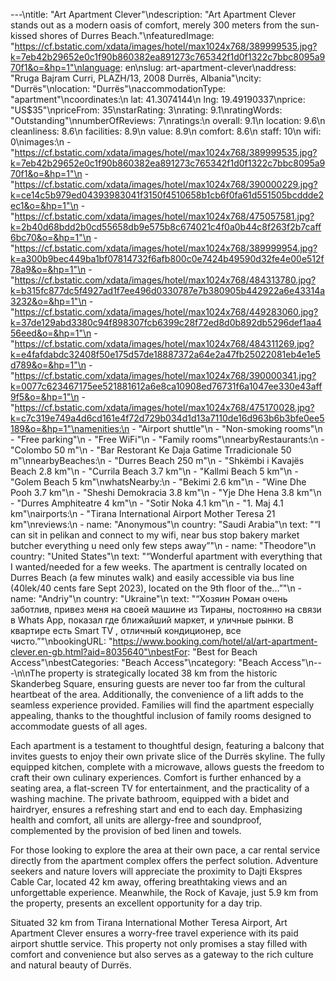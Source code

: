 ---\ntitle: "Art Apartment Clever"\ndescription: "Art Apartment Clever stands out as a modern oasis of comfort, merely 300 meters from the sun-kissed shores of Durres Beach."\nfeaturedImage: "https://cf.bstatic.com/xdata/images/hotel/max1024x768/389999535.jpg?k=7eb42b29652e0c1f90b860382ea891273c765342f1d0f1322c7bbc8095a970f1&o=&hp=1"\nlanguage: en\nslug: art-apartment-clever\naddress: "Rruga Bajram Curri, PLAZH/13, 2008 Durrës, Albania"\ncity: "Durrës"\nlocation: "Durrës"\naccommodationType: "apartment"\ncoordinates:\n  lat: 41.3074144\n  lng: 19.49190337\nprice: "US$35"\npriceFrom: 35\nstarRating: 3\nrating: 9.1\nratingWords: "Outstanding"\nnumberOfReviews: 7\nratings:\n  overall: 9.1\n  location: 9.6\n  cleanliness: 8.6\n  facilities: 8.9\n  value: 8.9\n  comfort: 8.6\n  staff: 10\n  wifi: 0\nimages:\n  - "https://cf.bstatic.com/xdata/images/hotel/max1024x768/389999535.jpg?k=7eb42b29652e0c1f90b860382ea891273c765342f1d0f1322c7bbc8095a970f1&o=&hp=1"\n  - "https://cf.bstatic.com/xdata/images/hotel/max1024x768/390000229.jpg?k=ce14c5b979ed04393983041f3150f4510658b1cb6f0fa61d551505bcddde2ec1&o=&hp=1"\n  - "https://cf.bstatic.com/xdata/images/hotel/max1024x768/475057581.jpg?k=2b40d68bdd2b0cd55658db9e575b8c674021c4f0a0b44c8f263f2b7caff6bc70&o=&hp=1"\n  - "https://cf.bstatic.com/xdata/images/hotel/max1024x768/389999954.jpg?k=a300b9bec449ba1bf07814732f6afb800c0e7424b49590d32fe4e00e512f78a9&o=&hp=1"\n  - "https://cf.bstatic.com/xdata/images/hotel/max1024x768/484313780.jpg?k=b315fc877dc5f4927ad1f7ee496d0330787e7b380905b442922a6e43314a3232&o=&hp=1"\n  - "https://cf.bstatic.com/xdata/images/hotel/max1024x768/449283060.jpg?k=37de129abd3380c94f898307fcb6399c28f72ed8d0b892db5296def1aa456eed&o=&hp=1"\n  - "https://cf.bstatic.com/xdata/images/hotel/max1024x768/484311269.jpg?k=e4fafdabdc32408f50e175d57de18887372a64e2a47fb25022081eb4e1e5d789&o=&hp=1"\n  - "https://cf.bstatic.com/xdata/images/hotel/max1024x768/390000341.jpg?k=0077c623467175ee521881612a6e8ca10908ed76731f6a1047ee330e43aff9f5&o=&hp=1"\n  - "https://cf.bstatic.com/xdata/images/hotel/max1024x768/475170028.jpg?k=c7c319e749a4d6cd161e4f72d729b034d1d13a7110de16d963b6b3bfe0ee5189&o=&hp=1"\namenities:\n  - "Airport shuttle"\n  - "Non-smoking rooms"\n  - "Free parking"\n  - "Free WiFi"\n  - "Family rooms"\nnearbyRestaurants:\n  - "Colombo 50 m"\n  - "Bar Restorant Ke Daja Gatime Trradicionale 50 m"\nnearbyBeaches:\n  - "Durres Beach 250 m"\n  - "Shkëmbi i Kavajës Beach 2.8 km"\n  - "Currila Beach 3.7 km"\n  - "Kallmi Beach 5 km"\n  - "Golem Beach 5 km"\nwhatsNearby:\n  - "Bekimi 2.6 km"\n  - "Wine Dhe Pooh 3.7 km"\n  - "Sheshi Demokracia 3.8 km"\n  - "Yje Dhe Hena 3.8 km"\n  - "Durres Amphiteatre 4 km"\n  - "Sotir Noka 4.1 km"\n  - "1. Maj 4.1 km"\nairports:\n  - "Tirana International Airport Mother Teresa 21 km"\nreviews:\n  - name: "Anonymous"\n    country: "Saudi Arabia"\n    text: "“I can sit in pelikan and connect to my wifi, near bus stop bakery market butcher everything u need only few steps away”"\n  - name: "Theodore"\n    country: "United States"\n    text: "“Wonderful apartment with everything that I wanted/needed for a few weeks. The apartment is centrally located on Durres Beach (a few minutes walk) and easily accessible via bus line (40lek/40 cents fare Sept 2023), located on the 9th floor of the...”"\n  - name: "Andriy"\n    country: "Ukraine"\n    text: "“Хозяин Роман очень заботлив, привез меня на своей машине из Тираны, постоянно на связи в Whats App, показал где ближайший маркет, и уличные рынки. В квартире есть Smart TV , отличный кондиционер, все чисто.”"\nbookingURL: "https://www.booking.com/hotel/al/art-apartment-clever.en-gb.html?aid=8035640"\nbestFor: "Best for Beach Access"\nbestCategories: "Beach Access"\ncategory: "Beach Access"\n---\n\nThe property is strategically located 38 km from the historic Skanderbeg Square, ensuring guests are never too far from the cultural heartbeat of the area. Additionally, the convenience of a lift adds to the seamless experience provided. Families will find the apartment especially appealing, thanks to the thoughtful inclusion of family rooms designed to accommodate guests of all ages.

Each apartment is a testament to thoughtful design, featuring a balcony that invites guests to enjoy their own private slice of the Durrës skyline. The fully equipped kitchen, complete with a microwave, allows guests the freedom to craft their own culinary experiences. Comfort is further enhanced by a seating area, a flat-screen TV for entertainment, and the practicality of a washing machine. The private bathroom, equipped with a bidet and hairdryer, ensures a refreshing start and end to each day. Emphasizing health and comfort, all units are allergy-free and soundproof, complemented by the provision of bed linen and towels.

For those looking to explore the area at their own pace, a car rental service directly from the apartment complex offers the perfect solution. Adventure seekers and nature lovers will appreciate the proximity to Dajti Ekspres Cable Car, located 42 km away, offering breathtaking views and an unforgettable experience. Meanwhile, the Rock of Kavaje, just 5.9 km from the property, presents an excellent opportunity for a day trip.

Situated 32 km from Tirana International Mother Teresa Airport, Art Apartment Clever ensures a worry-free travel experience with its paid airport shuttle service. This property not only promises a stay filled with comfort and convenience but also serves as a gateway to the rich culture and natural beauty of Durrës.